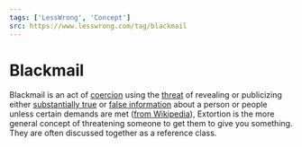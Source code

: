 ```yaml
---
tags: ['LessWrong', 'Concept']
src: https://www.lesswrong.com/tag/blackmail
---
```


# Blackmail
Blackmail is an act of [coercion](https://en.wikipedia.org/wiki/Coercion) using the [threat](https://en.wikipedia.org/wiki/Threat) of revealing or publicizing either [substantially true](https://en.wikipedia.org/wiki/Substantial_truth) or [false information](https://en.wikipedia.org/wiki/False_information) about a person or people unless certain demands are met ([from Wikipedia](https://en.wikipedia.org/wiki/Blackmail)), Extortion is the more general concept of threatening someone to get them to give you something. They are often discussed together as a reference class.

